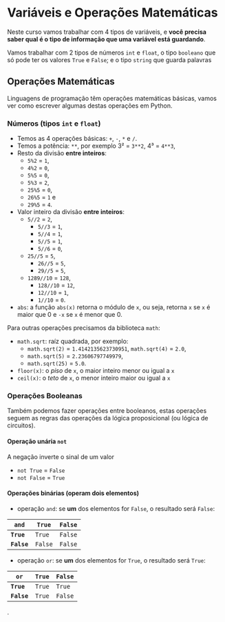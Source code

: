 # Variáveis e Operações Matemáticas

Neste curso vamos trabalhar com 4 tipos de variáveis, e **você precisa saber qual é o tipo de informação que uma variável está guardando**.

Vamos trabalhar com 2 tipos de números `int` e `float`, o tipo `booleano` que só pode ter os valores `True` e `False`; e o tipo `string` que guarda palavras



## Operações Matemáticas

Linguagens de programação têm operações matemáticas básicas, vamos ver como escrever algumas destas operações em Python.

### Números (tipos `int` e `float`)

- Temos as 4 operações básicas: `+`, `-`, `*` e `/`.
- Temos a potência: `**`, por exemplo 3² = `3**2`,  4³ = `4**3`,
- Resto da divisão **entre inteiros**:
  - `5%2` = `1`,
  - `4%2` = `0`,
  - `5%5` = `0`,
  - `5%3` = `2`,
  - `25%5` = `0`,
  - `26%5` = `1` e
  - `29%5` = `4`.
- Valor inteiro da divisão **entre inteiros**:
  - `5//2` = `2`,
    - `5//3` = `1`,
    - `5//4` = `1`,
    - `5//5` = `1`,
    - `5//6` = `0`,
  - `25//5` = `5`,
    - `26//5` = `5`,
    - `29//5` = `5`,
  - `1289//10` = `128`,
    - `128//10` = `12`,
    - `12//10` = `1`,
    - `1//10` = `0`.
- `abs`: a função `abs(x)` retorna o módulo de `x`, ou seja, retorna `x` se `x` é maior que 0 e `-x` se `x` é menor que 0.


Para outras operações precisamos da biblioteca `math`:
- `math.sqrt`: raíz quadrada, por exemplo:
   - `math.sqrt(2)` = `1.4142135623730951`,
   `math.sqrt(4)` = `2.0`,
   - `math.sqrt(5)` = `2.23606797749979`,
   -  `math.sqrt(25)` = `5.0`.
- `floor(x)`: o *piso* de `x`, o maior inteiro menor ou igual a `x`
- `ceil(x)`: o *teto* de `x`, o menor inteiro maior ou igual a `x`

### Operações Booleanas

Também podemos fazer operações entre booleanos, estas operações seguem as regras das operações da lógica proposicional (ou lógica de circuitos).

#### Operação unária `not`
A negação inverte o sinal de um valor
- `not True` = `False`
- `not False` = `True`

#### Operações binárias (operam dois elementos)

- operação `and`: se **um** dos elementos for `False`, o resultado será `False`:

|`and`|`True`|`False`|
|----|----|----|
|**`True`**|`True`|`False`|
|**`False`**|`False`|`False`|


- operação `or`: se **um** dos elementos for `True`, o resultado será `True`:

|`or`|`True`|`False`|
|----|----|----|
|**`True`**|`True`|`True`|
|**`False`**|`True`|`False`|







.

